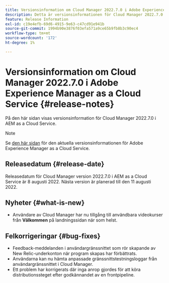 ```yaml
---
title: Versionsinformation om Cloud Manager 2022.7.0 i Adobe Experience Manager as a Cloud Service
description: Detta är versionsinformationen för Cloud Manager 2022.7.0 i AEM as a Cloud Service.
feature: Release Information
exl-id: c19e4efb-69d6-4915-9e63-c47cd91e941b
source-git-commit: 1994b90e3876f03efa571a9ce65b9fb8b3c90ec4
workflow-type: tm+mt
source-wordcount: '172'
ht-degree: 1%

---
```


# Versionsinformation om Cloud Manager 2022.7.0 i Adobe Experience Manager as a Cloud Service {#release-notes}

På den här sidan visas versionsinformation för Cloud Manager 2022.7.0 i AEM as a Cloud Service.

>[!NOTE]
>
>Se [den här sidan](/help/release-notes/release-notes-cloud/release-notes-current.md) för den aktuella versionsinformationen för Adobe Experience Manager as a Cloud Service.

## Releasedatum {#release-date}

Releasedatum för Cloud Manager version 2022.7.0 i AEM as a Cloud Service är 8 augusti 2022. Nästa version är planerad till den 11 augusti 2022.

## Nyheter {#what-is-new}

* Användare av Cloud Manager har nu tillgång till användbara videokurser från **Välkommen** på landningssidan när som helst.

## Felkorrigeringar {#bug-fixes}

* Feedback-meddelanden i användargränssnittet som rör skapande av New Relic-underkonton när program skapas har förbättrats.
* Användarna kan nu hämta anpassade gränssnittstestningsloggar från användargränssnittet i Cloud Manager.
* Ett problem har korrigerats där inga anrop gjordes för att köra distributionssteget efter godkännandet av en frontpipeline.
